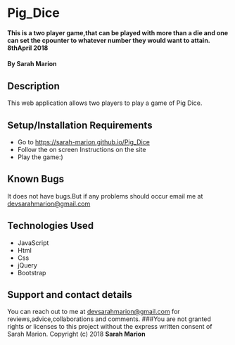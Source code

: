 # Pig_Dice
#### This is a two player game,that can be played with more than a die and one can set the cpounter to whatever number they would want to attain. 8thApril 2018
#### By **Sarah Marion**
## Description
This web application allows two players to play a game of Pig Dice.
## Setup/Installation Requirements
* Go to https://sarah-marion.github.io/Pig_Dice
* Follow the on screen Instructions on the site
* Play the game:)

## Known Bugs
It does not have bugs.But if any problems should occur email me at devsarahmarion@gmail.com
## Technologies Used
* JavaScript
* Html
* Css
* jQuery
* Bootstrap

## Support and contact details
You can reach out to me at devsarahmarion@gmail.com for reviews,advice,collaborations and comments.
###You are not granted rights or licenses to this project without the express written consent of Sarah Marion.
Copyright (c) 2018 **Sarah Marion**